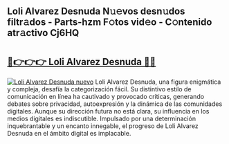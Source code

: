 ## Loli Alvarez Desnuda N𝚞𝚎vos desn𝚞dos filtr𝚊dos - Parts-hzm F𝚘tos vid𝚎o - C𝚘ntenido atr𝚊ctivo Cj6HQ

# <h2><a href="http://mbbi3uv.tromn.icu/?c=Loli+Alvarez+Desnuda">🔗👉👉👉 Loli Alvarez Desnuda 🔗🔗</a></h2>

[![Loli Alvarez Desnuda nuevo](https://i.imgur.com/pEAQMta.gif)](http://mbbi3uv.tromn.icu/?c=Loli+Alvarez+Desnuda)
Loli Alvarez Desnuda, una figura enigmática y compleja, desafía la categorización fácil. Su distintivo estilo de comunicación en línea ha cautivado y provocado críticas, generando debates sobre privacidad, autoexpresión y la dinámica de las comunidades digitales. Aunque su dirección futura no está clara, su influencia en los medios digitales es indiscutible. Impulsado por una determinación inquebrantable y un encanto innegable, el progreso de Loli Alvarez Desnuda en el ámbito digital es implacable.
